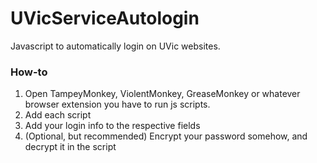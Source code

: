 # UVicServiceAutologin
Javascript to automatically login on UVic websites.

### How-to
1. Open TampeyMonkey, ViolentMonkey, GreaseMonkey or whatever browser extension you have to run js scripts.
2. Add each script
3. Add your login info to the respective fields
4. (Optional, but recommended) Encrypt your password somehow, and decrypt it in the script
